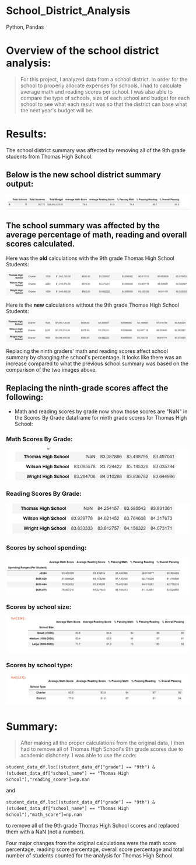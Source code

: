 # School_District_Analysis
Python, Pandas

# Overview of the school district analysis: 
>For this project, I analyzed data from a school district. In order for the school to properly allocate expenses for schools, I had to calculate average math and reading scores per school. I was also able to compare the type of schools, size of each school and budget for each school to see what each result was so that the district can base what the next year's budget will be.
# Results: 
The school district summary was affected by removing all of the 9th grade students from Thomas High School. 

## Below is the new school district summary output:

![District_Summary.png](District_Summary.png)

## The school summary was affected by the average percentage of math, reading and overall scores calculated.

Here was the **old** calculations with the 9th grade Thomas High School Students:

![Old_School_Summary_With_9th.png](Old_School_Summary_With_9th.png)

Here is the **new** calculations without the 9th grade Thomas High School Students:

![New_School_Summary_Without_9th.png](New_School_Summary_Without_9th.png)

Replacing the ninth graders' math and reading scores affect school summary by changing the school's percentage. It looks like there was an increase compared to what the previous school summary was based on the comparison of the two images above.

## Replacing the ninth-grade scores affect the following:

- Math and reading scores by grade now show those scores are "NaN" in the Scores By Grade dataframe for ninth grade scores for Thomas High School:

### Math Scores By Grade:

![New_Math_Scores_By_Grade.png](New_Math_Scores_By_Grade.png)

### Reading Scores By Grade:

![New_Reading_Scores_By_Grade.png](New_Reading_Scores_By_Grade.png)

### Scores by school spending:

![Scores_By_School_Spending.png](Scores_By_School_Spending.png)

### Scores by school size:

![Scores_By_School_Size.png](Scores_By_School_Size.png)

### Scores by school type:

![Scores_By_School_Type.png](Scores_By_School_Type.png)

# Summary: 
>After making all the proper calculations from the original data, I then had to remove all of Thomas High School's 9th grade scores due to academic dishonety. I was able to use the code:

```student_data_df.loc[(student_data_df["grade"] == "9th") & (student_data_df["school_name"] == "Thomas High School"),"reading_score"]=np.nan```

and

```student_data_df.loc[(student_data_df["grade"] == "9th") & (student_data_df["school_name"] == "Thomas High School"),"math_score"]=np.nan```

to remove all of the 9th grade Thomas High School scores and replaced them with a NaN (not a number).

Four major changes from the original calculations were the math score percentage, reading score percentage, overall score percentage and total number of students counted for the analysis for Thomas High School.


